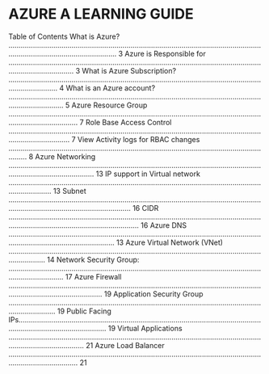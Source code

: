 # AZURE A LEARNING GUIDE


Table of Contents
What is Azure? ................................................................................................................................................................................. 3
Azure is Responsible for ............................................................................................................................................................ 3 What is Azure Subscription? .................................................................................................................................................... 4 What is an Azure account? ....................................................................................................................................................... 5 Azure Resource Group .............................................................................................................................................................. 7 Role Base Access Control .......................................................................................................................................................... 7 View Activity logs for RBAC changes ..................................................................................................................................... 8 Azure Networking ...................................................................................................................................................................... 13
IP support in Virtual network ................................................................................................................................................. 13 Subnet ........................................................................................................................................................................................ 16 CIDR ............................................................................................................................................................................................ 16
Azure DNS ................................................................................................................................................................................ 13 Azure Virtual Network (VNet) .............................................................................................................................................. 14 Network Security Group: ....................................................................................................................................................... 17
Azure Firewall .......................................................................................................................................................................... 19
Application Security Group ................................................................................................................................................... 19 Public Facing IPs....................................................................................................................................................................... 19
Virtual Applications ................................................................................................................................................................. 21
Azure Load Balancer .............................................................................................................................................................. 21


